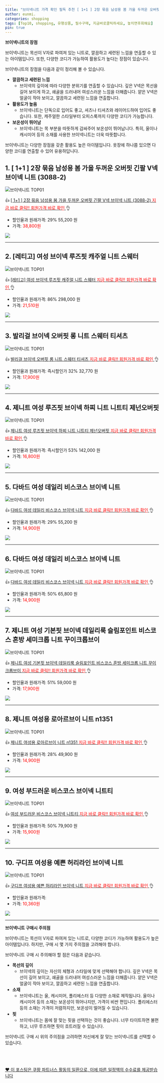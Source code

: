 ```yaml
---
title: "브이넥니트 가격 확인 필독 추천 [ 1+1 ] 2장 묶음 남성용 봄 가을 두꺼운 오버핏 긴팔 V넥 브이넥 니트 (3088-2) 비교 장점 구매가이드"
author: eunmi.
categories: shopping
tags: [Top10, shopping, 유행상품, 필수구매, 지금바로클릭하세요, 놓치면후회해요]
pin: true
---
```

**브이넥니트의 장점**

브이넥니트는 목선이 V자로 파여져 있는 니트로, 깔끔하고 세련된 느낌을 연출할 수 있는 아이템입니다. 또한, 다양한 코디가 가능하여 활용도가 높다는 장점이 있습니다.

브이넥니트의 장점을 다음과 같이 정리해 볼 수 있습니다.

* **깔끔하고 세련된 느낌**
    * 브이넥의 깊이에 따라 다양한 분위기를 연출할 수 있습니다. 깊은 V넥은 목선을 길어 보이게 하고, 쇄골을 드러내어 여성스러운 느낌을 더해줍니다. 얕은 V넥은 얼굴이 작아 보이고, 깔끔하고 세련된 느낌을 연출합니다.
* **활용도가 높음**
    * 브이넥니트는 단독으로 입어도 좋고, 셔츠나 티셔츠와 레이어드하여 입어도 좋습니다. 또한, 캐주얼한 스타일부터 오피스룩까지 다양한 코디가 가능합니다.
* **보온성이 뛰어남**
    * 브이넥니트는 목 부분을 따뜻하게 감싸주어 보온성이 뛰어납니다. 특히, 울이나 캐시미어 등의 소재를 사용한 브이넥니트는 더욱 따뜻합니다.

브이넥니트는 다양한 장점을 갖춘 활용도 높은 아이템입니다. 옷장에 하나쯤 있으면 다양한 코디를 연출할 수 있어 유용하답니다.

   

## 1. [ 1+1 ] 2장 묶음 남성용 봄 가을 두꺼운 오버핏 긴팔 V넥 브이넥 니트 (3088-2)

![브이넥니트 TOP01](https://thumbnail7.coupangcdn.com/thumbnails/remote/230x230ex/image/vendor_inventory/7637/491082795fcd44081db80bc6127606a9770c1c93014df4f9a7fdc49656be.png)


👍 [[ 1+1 ] 2장 묶음 남성용 봄 가을 두꺼운 오버핏 긴팔 V넥 브이넥 니트 (3088-2) <font color=red> 지금 바로 클릭!! 회원가격 바로 확인 </font> ](https://link.coupang.com/re/AFFSDP?lptag=AF3617701&subid=GithubCoopas&pageKey=6428831837&traceid=V0-153&itemId=13865664614&vendorItemId=80080969665) 👌 


- 할인율과 원래가격: 29%  55,200   원
- 가격: <span style='color:red'>38,800원</span>

[![](/discount_price.png)](https://link.coupang.com/re/AFFSDP?lptag=AF3617701&subid=GithubCoopas&pageKey=6428831837&traceid=V0-153&itemId=13865664614&vendorItemId=80080969665)

---


   

## 2. [레티고] 여성 브이넥 루즈핏 캐주얼 니트 스웨터

![브이넥니트 TOP01](https://thumbnail7.coupangcdn.com/thumbnails/remote/230x230ex/image/vendor_inventory/25cb/703132b2fabae72aae25c55e1d3c6882ad50e102f0a7cee6405dc37e293e.JPG)


👍 [[레티고] 여성 브이넥 루즈핏 캐주얼 니트 스웨터 <font color=red> 지금 바로 클릭!! 회원가격 바로 확인 </font> ](https://link.coupang.com/re/AFFSDP?lptag=AF3617701&subid=GithubCoopas&pageKey=7565960585&traceid=V0-153&itemId=19943228081&vendorItemId=87042419346) 👌 


- 할인율과 원래가격: 86%  298,000   원
- 가격: <span style='color:red'>21,510원</span>

[![](/discount_price.png)](https://link.coupang.com/re/AFFSDP?lptag=AF3617701&subid=GithubCoopas&pageKey=7565960585&traceid=V0-153&itemId=19943228081&vendorItemId=87042419346)

---


   

## 3. 발리걸 브이넥 오버핏 롱 니트 스웨터 티셔츠

![브이넥니트 TOP01](https://thumbnail6.coupangcdn.com/thumbnails/remote/230x230ex/image/vendor_inventory/d677/3934663d3bd44d2021c7ddedc2aaf68c543c9e5e80e7028705990d39556c.JPG)


👍 [발리걸 브이넥 오버핏 롱 니트 스웨터 티셔츠 <font color=red> 지금 바로 클릭!! 회원가격 바로 확인 </font> ](https://link.coupang.com/re/AFFSDP?lptag=AF3617701&subid=GithubCoopas&pageKey=7660475676&traceid=V0-153&itemId=20407357135&vendorItemId=87489511189) 👌 


- 할인율과 원래가격: 즉시할인가 32%  32,770   원
- 가격: <span style='color:red'>17,900원</span>

[![](/discount_price.png)](https://link.coupang.com/re/AFFSDP?lptag=AF3617701&subid=GithubCoopas&pageKey=7660475676&traceid=V0-153&itemId=20407357135&vendorItemId=87489511189)

---


   

## 4. 제니트 여성 루즈핏 브이넥 하찌 니트 니트티 제넌오버핏

![브이넥니트 TOP01](https://thumbnail8.coupangcdn.com/thumbnails/remote/230x230ex/image/vendor_inventory/414b/b17c022bf91ed1f56f6bfa1a2dda83bcddc86fe01c47590b4d407a980f35.jpg)


👍 [제니트 여성 루즈핏 브이넥 하찌 니트 니트티 제넌오버핏 <font color=red> 지금 바로 클릭!! 회원가격 바로 확인 </font> ](https://link.coupang.com/re/AFFSDP?lptag=AF3617701&subid=GithubCoopas&pageKey=4919082167&traceid=V0-153&itemId=6442448295&vendorItemId=80269369572) 👌 


- 할인율과 원래가격: 즉시할인가 53%  142,000   원
- 가격: <span style='color:red'>16,800원</span>

[![](/discount_price.png)](https://link.coupang.com/re/AFFSDP?lptag=AF3617701&subid=GithubCoopas&pageKey=4919082167&traceid=V0-153&itemId=6442448295&vendorItemId=80269369572)

---


   

## 5. 다바드 여성 데일리 비스코스 브이넥 니트

![브이넥니트 TOP01](https://thumbnail6.coupangcdn.com/thumbnails/remote/230x230ex/image/vendor_inventory/657a/7cc4170c6a227977ccf7fe7cea74c74e1eefbf5ce48dc76faa563b63b0b1.jpg)


👍 [다바드 여성 데일리 비스코스 브이넥 니트 <font color=red> 지금 바로 클릭!! 회원가격 바로 확인 </font> ](https://link.coupang.com/re/AFFSDP?lptag=AF3617701&subid=GithubCoopas&pageKey=7520807498&traceid=V0-153&itemId=19724989921&vendorItemId=86829051860) 👌 


- 할인율과 원래가격: 29%  55,200   원
- 가격: <span style='color:red'>14,900원</span>

[![](/discount_price.png)](https://link.coupang.com/re/AFFSDP?lptag=AF3617701&subid=GithubCoopas&pageKey=7520807498&traceid=V0-153&itemId=19724989921&vendorItemId=86829051860)

---


   

## 6. 다바드 여성 데일리 비스코스 브이넥 니트

![브이넥니트 TOP01](https://thumbnail8.coupangcdn.com/thumbnails/remote/230x230ex/image/vendor_inventory/3cb0/5fe8358ee296ca1a3533e432fe9233daf3b74f8b89fe6366d2fc00fa882a.jpg)


👍 [다바드 여성 데일리 비스코스 브이넥 니트 <font color=red> 지금 바로 클릭!! 회원가격 바로 확인 </font> ](https://link.coupang.com/re/AFFSDP?lptag=AF3617701&subid=GithubCoopas&pageKey=7520807498&traceid=V0-153&itemId=19724989914&vendorItemId=86829051846) 👌 


- 할인율과 원래가격: 50%  65,800   원
- 가격: <span style='color:red'>14,900원</span>

[![](/discount_price.png)](https://link.coupang.com/re/AFFSDP?lptag=AF3617701&subid=GithubCoopas&pageKey=7520807498&traceid=V0-153&itemId=19724989914&vendorItemId=86829051846)

---


   

## 7. 제니트 여성 기본핏 브이넥 데일리룩 슬림포인트 비스코스 혼방 세미크롭 니트 꾸이크롭브이

![브이넥니트 TOP01](https://thumbnail7.coupangcdn.com/thumbnails/remote/230x230ex/image/vendor_inventory/6f93/146b892b2d5432709e25f34d1ce665363280495fd0a3e3509534357b15d0.jpg)


👍 [제니트 여성 기본핏 브이넥 데일리룩 슬림포인트 비스코스 혼방 세미크롭 니트 꾸이크롭브이 <font color=red> 지금 바로 클릭!! 회원가격 바로 확인 </font> ](https://link.coupang.com/re/AFFSDP?lptag=AF3617701&subid=GithubCoopas&pageKey=7595926387&traceid=V0-153&itemId=20082238924&vendorItemId=87256172275) 👌 


- 할인율과 원래가격: 51%  59,000   원
- 가격: <span style='color:red'>17,900원</span>

[![](/discount_price.png)](https://link.coupang.com/re/AFFSDP?lptag=AF3617701&subid=GithubCoopas&pageKey=7595926387&traceid=V0-153&itemId=20082238924&vendorItemId=87256172275)

---


   

## 8. 제니트 여성용 로아르브이 니트 n1351

![브이넥니트 TOP01](https://thumbnail7.coupangcdn.com/thumbnails/remote/230x230ex/image/rs_quotation_api/csr5ubxo/5c1f366b376f46d5a8f08018d3dcc9f9.jpg)


👍 [제니트 여성용 로아르브이 니트 n1351 <font color=red> 지금 바로 클릭!! 회원가격 바로 확인 </font> ](https://link.coupang.com/re/AFFSDP?lptag=AF3617701&subid=GithubCoopas&pageKey=6106251986&traceid=V0-153&itemId=11477805031&vendorItemId=78753156062) 👌 


- 할인율과 원래가격: 28%  49,900   원
- 가격: <span style='color:red'>14,900원</span>

[![](/discount_price.png)](https://link.coupang.com/re/AFFSDP?lptag=AF3617701&subid=GithubCoopas&pageKey=6106251986&traceid=V0-153&itemId=11477805031&vendorItemId=78753156062)

---


   

## 9. 여성 부드러운 비스코스 브이넥 니트티

![브이넥니트 TOP01](https://thumbnail7.coupangcdn.com/thumbnails/remote/230x230ex/image/vendor_inventory/763a/433e0661fe8272c12d05798a8f8fd423f4efd6946a5db27a97078756a9eb.jpg)


👍 [여성 부드러운 비스코스 브이넥 니트티 <font color=red> 지금 바로 클릭!! 회원가격 바로 확인 </font> ](https://link.coupang.com/re/AFFSDP?lptag=AF3617701&subid=GithubCoopas&pageKey=6870879186&traceid=V0-153&itemId=16435866704&vendorItemId=83626622864) 👌 


- 할인율과 원래가격: 50%  79,900   원
- 가격: <span style='color:red'>15,900원</span>

[![](/discount_price.png)](https://link.coupang.com/re/AFFSDP?lptag=AF3617701&subid=GithubCoopas&pageKey=6870879186&traceid=V0-153&itemId=16435866704&vendorItemId=83626622864)

---


   

## 10. 구디프 여성용 예쁜 허리라인 브이넥 니트

![브이넥니트 TOP01](https://thumbnail9.coupangcdn.com/thumbnails/remote/230x230ex/image/rs_quotation_api/usezssve/1605ca9fa8db40a89daef851f9aca513.jpg)


👍 [구디프 여성용 예쁜 허리라인 브이넥 니트 <font color=red> 지금 바로 클릭!! 회원가격 바로 확인 </font> ](https://link.coupang.com/re/AFFSDP?lptag=AF3617701&subid=GithubCoopas&pageKey=7075125486&traceid=V0-153&itemId=17582664916&vendorItemId=84749241316) 👌 


- 할인율과 원래가격: 
- 가격: <span style='color:red'>10,360원</span>

[![](/discount_price.png)](https://link.coupang.com/re/AFFSDP?lptag=AF3617701&subid=GithubCoopas&pageKey=7075125486&traceid=V0-153&itemId=17582664916&vendorItemId=84749241316)

---
**브이넥니트 구매시 주의점**

브이넥니트는 목선이 V자로 파여져 있는 니트로, 다양한 코디가 가능하여 활용도가 높은 아이템입니다. 하지만, 구매 시 몇 가지 주의점을 고려해야 합니다.

브이넥니트 구매 시 주의해야 할 점은 다음과 같습니다.

* **목선의 깊이**
    * 브이넥의 깊이는 자신의 체형과 스타일에 맞게 선택해야 합니다. 깊은 V넥은 목선이 길어 보이고, 쇄골을 드러내어 여성스러운 느낌을 더해줍니다. 얕은 V넥은 얼굴이 작아 보이고, 깔끔하고 세련된 느낌을 연출합니다.
* **소재**
    * 브이넥니트는 울, 캐시미어, 폴리에스터 등 다양한 소재로 제작됩니다. 울이나 캐시미어 등의 소재는 보온성이 뛰어나지만, 가격이 비싼 편입니다. 폴리에스터 등의 소재는 가격이 저렴하지만, 보온성이 떨어질 수 있습니다.
* **핏**
    * 브이넥니트는 몸에 잘 맞는 핏을 선택하는 것이 좋습니다. 너무 타이트하면 불편하고, 너무 루즈하면 핏이 흐트러질 수 있습니다.

브이넥니트 구매 시 위의 주의점을 고려하면 자신에게 잘 맞는 브이넥니트를 선택할 수 있습니다.<br><br><br><br><br> [ ❤  이 포스팅은 쿠팡 파트너스 활동의 일환으로, 이에 따른 일정액의 수수료를 제공받습니다](https://link.coupang.com/a/bcEFyh)